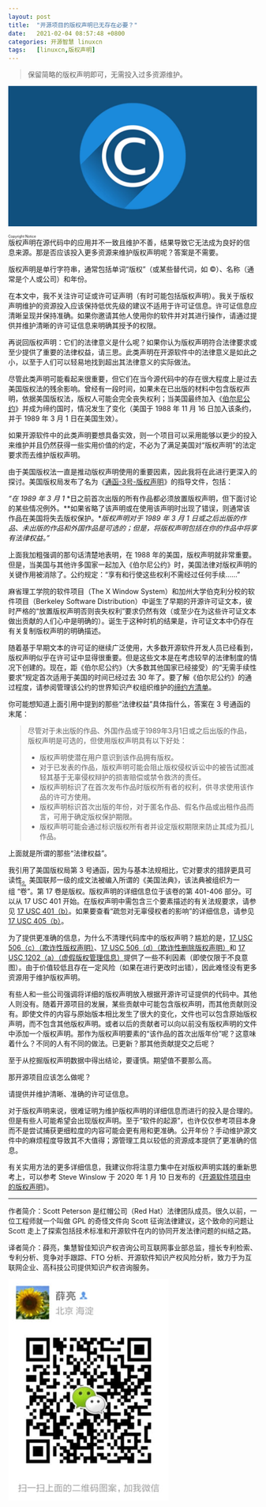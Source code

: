 ```yaml
---
layout: post
title:	"开源项目的版权声明已无存在必要？"
date:	2021-02-04 08:57:48 +0800 
categories:	开源智慧 linuxcn 
tags:	[linuxcn,版权声明]
---
```




> 
> 保留简略的版权声明即可，无需投入过多资源维护。
> 
> 
> 


![](/Asserts/Images/album/202102/04/085612fjj2a6zj5rzhj5fq.jpg)


<ruby> 版权声明 <rp>  （ </rp> <rt>  Copyright Notice </rt> <rp>  ） </rp></ruby>在源代码中的应用并不一致且维护不善，结果导致它无法成为良好的信息来源。那是否应该投入更多资源来维护版权声明呢？答案是不需要。


版权声明是单行字符串，通常包括单词“版权”（或某些替代词，如 ©）、名称（通常是个人或公司）和年份。


在本文中，我不关注许可证或许可证声明（有时可能包括版权声明）。我关于版权声明维护的资源投入应该保持低优先级的建议不适用于许可证信息。许可证信息应清晰呈现并保持准确。如果你邀请其他人使用你的软件并对其进行操作，请通过提供并维护清晰的许可证信息来明确其授予的权限。


再说回版权声明：它们的法律意义是什么呢？如果你认为版权声明符合法律要求或至少提供了重要的法律权益，请三思。此类声明在开源软件中的法律意义是如此之小，以至于人们可以轻易地找到超出其法律意义的实际做法。


尽管此类声明可能看起来很重要，但它们在当今源代码中的存在很大程度上是过去美国版权法的残余影响。曾经有一段时间，如果未在已出版的材料中包含版权声明，依据美国版权法，版权人可能会完全丧失权利；当美国最终加入《[伯尔尼公约](https://www.wipo.int/treaties/en/ip/berne/)》并成为缔约国时，情况发生了变化（美国于 1988 年 11 月 16 日加入该条约，并于 1989 年 3 月 1 日在美国生效）。


如果开源软件中的此类声明要想具备实效，则一个项目可以采用能够以更少的投入来维护并且仍然获得一些实用价值的约定，不必为了满足美国对“版权声明”的法定要求而去维护版权声明。


由于美国版权法一直是推动版权声明使用的重要因素，因此我将在此进行更深入的探讨。美国版权局发布了名为《[通函-3号-版权声明](https://www.copyright.gov/circs/circ03.pdf)》的指导文件，包括：


*“在* *1989* *年* *3* *月* *1* *日之前首次出版的所有作品都必须放置版权声明，但下面讨论的某些情况例外。**如果省略了该声明或在使用该声明时出现了错误，则通常该作品在美国将失去版权保护。**版权声明对于* *1989* *年* *3* *月* *1* *日或之后出版的作品、未出版的作品和外国作品是可选的；但是，将版权声明包括在你的作品中将享有法律权益。”*


上面我加粗强调的那句话清楚地表明，在 1988 年的美国，版权声明就非常重要。但是，当美国与其他许多国家一起加入《伯尔尼公约》时，美国法律对版权声明的关键作用被消除了。公约规定：“享有和行使这些权利不需经过任何手续……”


麻省理工学院的软件项目（The X Window System）和加州大学伯克利分校的软件项目（Berkeley Software Distribution）中诞生了早期的开源许可证文本，彼时严格的“放置版权声明否则丧失权利”要求仍然有效（或至少在为这些许可证文本做出贡献的人们心中是明确的）。诞生于这种时机的结果是，许可证文本中仍存在有关复制版权声明的明确描述。


随着基于早期文本的许可证的继续广泛使用，大多数开源软件开发人员已经看到，版权声明似乎在许可证中显得很重要。但是这些文本是在考虑较早的法律制度的情况下创建的。现在，距《伯尔尼公约》（大多数其他国家已经接受）的“无需手续性要求”规定首次适用于美国的时间已经过去 30 年了。要了解《伯尔尼公约》的通过程度，请参阅管理该公约的世界知识产权组织维护的[缔约方清单](https://www.wipo.int/treaties/en/ShowResults.jsp?lang=en&treaty_id=15)。


你可能想知道上面引用中提到的那些“法律权益”具体指什么，答案在 3 号通函的末尾：



> 
> 尽管对于未出版的作品、外国作品或于1989年3月1日或之后出版的作品，版权声明是可选的，但使用版权声明具有以下好处：
> 
> 
> * 版权声明使潜在用户意识到该作品拥有版权。
> * 对于已发表的作品，版权声明可能会阻止版权侵权诉讼中的被告试图减轻其基于无辜侵权辩护的损害赔偿或禁令救济的责任。
> * 版权声明标识了在首次发布作品时版权所有者的权利，供寻求使用该作品的许可方使用。
> * 版权声明标识首次出版的年份，对于匿名作品、假名作品或出租作品而言，可用于确定版权保护期限。
> * 版权声明可能会通过标识版权所有者并设定版权期限来防止其成为孤儿作品。
> 
> 
> 


上面就是所谓的那些“法律权益”。


我引用了美国版权局第 3 号通函，因为与基本法规相比，它对要求的措辞更具可读性。美国联邦一级的成文法被编入所谓的《美国法典》，该法典被组织为一组<ruby> “卷” <rp>  （ </rp> <rt>  Title </rt> <rp>  ） </rp></ruby>。第 17 卷是版权。版权声明的详细信息位于该卷的第 401-406 部分。可以从 17 USC 401 开始。在版权声明中需包含三个要素描述的有关法规要求，请参见 [17 USC 401（b）](https://www.copyright.gov/title17/92chap4.html#401)。如果要查看“疏忽对无辜侵权者的影响”的详细信息，请参见 [17 USC 405（b）](https://www.copyright.gov/title17/92chap4.html#405)。


为了提供更准确的信息，为什么不清理代码库中的版权声明？尴尬的是，[17 USC 506（c）（欺诈性版权声明）](https://www.copyright.gov/title17/92chap5.html#506)、[17 USC 506（d）（欺诈性删除版权声明）](https://www.copyright.gov/title17/92chap5.html#506)和 [17 USC 1202（a）（虚假版权管理信息）](https://www.copyright.gov/title17/92chap12.html#1202)提供了一些不利因素（即使仅限于不良意图）。由于价值较低且存在一定风险（如果在进行更改时出错），因此难怪没有更多资源用于维护版权声明。


有些人和一些公司强调将详细的版权声明放入根据开源许可证提供的代码中。其他人则没有。随着开源项目的发展，某些贡献中可能包含版权声明，而其他贡献则没有。即使文件的内容与原始版本相比发生了很大的变化，文件也可以包含原始版权声明，而不包含其他版权声明。或者以后的贡献者可以向以前没有版权声明的文件中添加一个版权声明。那作为版权声明要素的“该作品的首次出版年份”呢？这意味着什么？不同的人有不同的做法。已更新？那其他贡献提交之后呢？


至于从挖掘版权声明数据中得出结论，要谨慎。期望值不要那么高。


那开源项目应该怎么做呢？


请提供并维护清晰、准确的许可证信息。


对于版权声明来说，很难证明为维护版权声明的详细信息而进行的投入是合理的。但是有些人可能希望会出现版权声明。至于“软件的起源”，也许仅仅参考项目本身而不是尝试捕获更细粒度的内容可能会更有用和更准确。公开年份？手动维护源文件中的麻烦程度导致其不大值得；源管理工具以较低的资源成本提供了更准确的信息。


有关实用方法的更多详细信息，我建议你将注意力集中在对版权声明实践的重新思考上，可以参考 Steve Winslow 于 2020 年 1 月 10 日发布的《[开源软件项目中的版权声明](https://www.linuxfoundation.org/blog/2020/01/copyright-notices-in-open-source-software-projects/)》。




---


作者简介：Scott Peterson 是红帽公司（Red Hat）法律团队成员。很久以前，一位工程师就一个叫做 GPL 的奇怪文件向 Scott 征询法律建议，这个致命的问题让 Scott 走上了探索包括技术标准和开源软件在内的协同开发法律问题的纠结之路。 


译者简介：薛亮，集慧智佳知识产权咨询公司互联网事业部总监，擅长专利检索、专利分析、竞争对手跟踪、FTO 分析、开源软件知识产权风险分析，致力于为互联网企业、高科技公司提供知识产权咨询服务。


![](/Asserts/Images/album/202102/04/085738ztovsnv2tt9t6sez.jpg)
